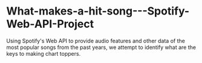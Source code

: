 # What-makes-a-hit-song---Spotify-Web-API-Project
Using Spotify's Web API to provide audio features and other data of the most popular songs from the past years, we attempt to identify what are the keys to making chart toppers.
